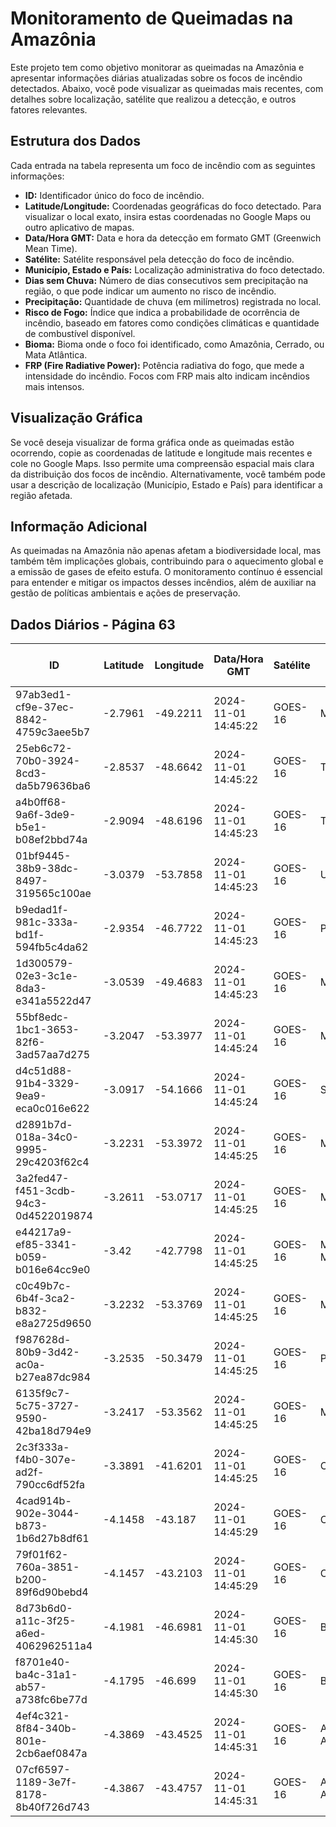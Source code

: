 # Monitoramento de Queimadas na Amazônia

Este projeto tem como objetivo monitorar as queimadas na Amazônia e apresentar informações diárias atualizadas sobre os focos de incêndio detectados. Abaixo, você pode visualizar as queimadas mais recentes, com detalhes sobre localização, satélite que realizou a detecção, e outros fatores relevantes.

## Estrutura dos Dados

Cada entrada na tabela representa um foco de incêndio com as seguintes informações:

- **ID:** Identificador único do foco de incêndio.
- **Latitude/Longitude:** Coordenadas geográficas do foco detectado. Para visualizar o local exato, insira estas coordenadas no Google Maps ou outro aplicativo de mapas.
- **Data/Hora GMT:** Data e hora da detecção em formato GMT (Greenwich Mean Time).
- **Satélite:** Satélite responsável pela detecção do foco de incêndio.
- **Município, Estado e País:** Localização administrativa do foco detectado.
- **Dias sem Chuva:** Número de dias consecutivos sem precipitação na região, o que pode indicar um aumento no risco de incêndio.
- **Precipitação:** Quantidade de chuva (em milímetros) registrada no local.
- **Risco de Fogo:** Índice que indica a probabilidade de ocorrência de incêndio, baseado em fatores como condições climáticas e quantidade de combustível disponível.
- **Bioma:** Bioma onde o foco foi identificado, como Amazônia, Cerrado, ou Mata Atlântica.
- **FRP (Fire Radiative Power):** Potência radiativa do fogo, que mede a intensidade do incêndio. Focos com FRP mais alto indicam incêndios mais intensos.

## Visualização Gráfica

Se você deseja visualizar de forma gráfica onde as queimadas estão ocorrendo, copie as coordenadas de latitude e longitude mais recentes e cole no Google Maps. Isso permite uma compreensão espacial mais clara da distribuição dos focos de incêndio. Alternativamente, você também pode usar a descrição de localização (Município, Estado e País) para identificar a região afetada.

## Informação Adicional

As queimadas na Amazônia não apenas afetam a biodiversidade local, mas também têm implicações globais, contribuindo para o aquecimento global e a emissão de gases de efeito estufa. O monitoramento contínuo é essencial para entender e mitigar os impactos desses incêndios, além de auxiliar na gestão de políticas ambientais e ações de preservação.

## Dados Diários - Página 63

| ID | Latitude | Longitude | Data/Hora GMT | Satélite | Município | Estado | País | Município ID | Estado ID | País ID | Dias sem Chuva | Precipitação | Risco de Fogo | Bioma | FRP |
|----|----------|-----------|---------------|----------|-----------|--------|------|--------------|-----------|---------|----------------|--------------|----------------|-------|-----|
| 97ab3ed1-cf9e-37ec-8842-4759c3aee5b7 | -2.7961 | -49.2211 | 2024-11-01 14:45:22 | GOES-16 | MOJU | PARÁ | Brasil | 1504703 | 15 | 33 | nan | nan | nan | Amazônia | 89.1 |
| 25eb6c72-70b0-3924-8cd3-da5b79636ba6 | -2.8537 | -48.6642 | 2024-11-01 14:45:22 | GOES-16 | TAILÂNDIA | PARÁ | Brasil | 1507953 | 15 | 33 | nan | nan | nan | Amazônia | 91.8 |
| a4b0ff68-9a6f-3de9-b5e1-b08ef2bbd74a | -2.9094 | -48.6196 | 2024-11-01 14:45:23 | GOES-16 | TAILÂNDIA | PARÁ | Brasil | 1507953 | 15 | 33 | nan | nan | nan | Amazônia | 92.4 |
| 01bf9445-38b9-38dc-8497-319565c100ae | -3.0379 | -53.7858 | 2024-11-01 14:45:23 | GOES-16 | URUARÁ | PARÁ | Brasil | 1508159 | 15 | 33 | nan | nan | nan | Amazônia | 59.7 |
| b9edad1f-981c-333a-bd1f-594fb5c4da62 | -2.9354 | -46.7722 | 2024-11-01 14:45:23 | GOES-16 | PARAGOMINAS | PARÁ | Brasil | 1505502 | 15 | 33 | nan | nan | nan | Amazônia | 65.4 |
| 1d300579-02e3-3c1e-8da3-e341a5522d47 | -3.0539 | -49.4683 | 2024-11-01 14:45:23 | GOES-16 | MOJU | PARÁ | Brasil | 1504703 | 15 | 33 | nan | nan | nan | Amazônia | 80.4 |
| 55bf8edc-1bc1-3653-82f6-3ad57aa7d275 | -3.2047 | -53.3977 | 2024-11-01 14:45:24 | GOES-16 | MEDICILÂNDIA | PARÁ | Brasil | 1504455 | 15 | 33 | nan | nan | nan | Amazônia | 76.1 |
| d4c51d88-91b4-3329-9ea9-eca0c016e622 | -3.0917 | -54.1666 | 2024-11-01 14:45:24 | GOES-16 | SANTARÉM | PARÁ | Brasil | 1506807 | 15 | 33 | nan | nan | nan | Amazônia | 63.7 |
| d2891b7d-018a-34c0-9995-29c4203f62c4 | -3.2231 | -53.3972 | 2024-11-01 14:45:25 | GOES-16 | MEDICILÂNDIA | PARÁ | Brasil | 1504455 | 15 | 33 | nan | nan | nan | Amazônia | 580.9 |
| 3a2fed47-f451-3cdb-94c3-0d4522019874 | -3.2611 | -53.0717 | 2024-11-01 14:45:25 | GOES-16 | MEDICILÂNDIA | PARÁ | Brasil | 1504455 | 15 | 33 | nan | nan | nan | Amazônia | 91.8 |
| e44217a9-ef85-3341-b059-b016e64cc9e0 | -3.42 | -42.7798 | 2024-11-01 14:45:25 | GOES-16 | MILAGRES DO MARANHÃO | MARANHÃO | Brasil | 2106672 | 21 | 33 | nan | nan | nan | Cerrado | 135.5 |
| c0c49b7c-6b4f-3ca2-b832-e8a2725d9650 | -3.2232 | -53.3769 | 2024-11-01 14:45:25 | GOES-16 | MEDICILÂNDIA | PARÁ | Brasil | 1504455 | 15 | 33 | nan | nan | nan | Amazônia | 115.2 |
| f987628d-80b9-3d42-ac0a-b27ea87dc984 | -3.2535 | -50.3479 | 2024-11-01 14:45:25 | GOES-16 | PORTEL | PARÁ | Brasil | 1505809 | 15 | 33 | nan | nan | nan | Amazônia | 120.6 |
| 6135f9c7-5c75-3727-9590-42ba18d794e9 | -3.2417 | -53.3562 | 2024-11-01 14:45:25 | GOES-16 | MEDICILÂNDIA | PARÁ | Brasil | 1504455 | 15 | 33 | nan | nan | nan | Amazônia | 87.1 |
| 2c3f333a-f4b0-307e-ad2f-790cc6df52fa | -3.3891 | -41.6201 | 2024-11-01 14:45:25 | GOES-16 | COCAL | PIAUÍ | Brasil | 2202703 | 22 | 33 | nan | nan | nan | Caatinga | 97.7 |
| 4cad914b-902e-3044-b873-1b6d27b8df61 | -4.1458 | -43.187 | 2024-11-01 14:45:29 | GOES-16 | COELHO NETO | MARANHÃO | Brasil | 2103406 | 21 | 33 | nan | nan | nan | Cerrado | 73.2 |
| 79f01f62-760a-3851-b200-89f6d90bebd4 | -4.1457 | -43.2103 | 2024-11-01 14:45:29 | GOES-16 | COELHO NETO | MARANHÃO | Brasil | 2103406 | 21 | 33 | nan | nan | nan | Cerrado | 83.8 |
| 8d73b6d0-a11c-3f25-a6ed-4062962511a4 | -4.1981 | -46.6981 | 2024-11-01 14:45:30 | GOES-16 | BOM JARDIM | MARANHÃO | Brasil | 2102002 | 21 | 33 | nan | nan | nan | Amazônia | 72.7 |
| f8701e40-ba4c-31a1-ab57-a738fc6be77d | -4.1795 | -46.699 | 2024-11-01 14:45:30 | GOES-16 | BOM JARDIM | MARANHÃO | Brasil | 2102002 | 21 | 33 | nan | nan | nan | Amazônia | 69.7 |
| 4ef4c321-8f84-340b-801e-2cb6aef0847a | -4.3869 | -43.4525 | 2024-11-01 14:45:31 | GOES-16 | ALDEIAS ALTAS | MARANHÃO | Brasil | 2100303 | 21 | 33 | nan | nan | nan | Cerrado | 104.7 |
| 07cf6597-1189-3e7f-8178-8b40f726d743 | -4.3867 | -43.4757 | 2024-11-01 14:45:31 | GOES-16 | ALDEIAS ALTAS | MARANHÃO | Brasil | 2100303 | 21 | 33 | nan | nan | nan | Cerrado | 242.0 |


